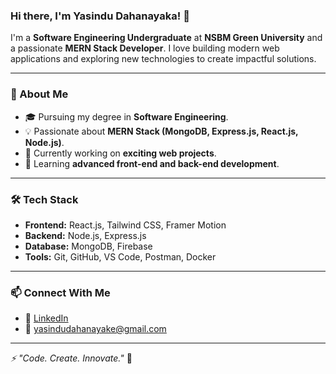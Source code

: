 ### Hi there, I'm Yasindu Dahanayaka! 👋

I'm a **Software Engineering Undergraduate** at **NSBM Green University** and a passionate **MERN Stack Developer**. I love building modern web applications and exploring new technologies to create impactful solutions. 

---

### 🚀 About Me
- 🎓 Pursuing my degree in **Software Engineering**.
- 💡 Passionate about **MERN Stack (MongoDB, Express.js, React.js, Node.js)**.
- 🔨 Currently working on **exciting web projects**.
- 🌱 Learning **advanced front-end and back-end development**.

---

### 🛠️ Tech Stack
- **Frontend:** React.js, Tailwind CSS, Framer Motion
- **Backend:** Node.js, Express.js
- **Database:** MongoDB, Firebase
- **Tools:** Git, GitHub, VS Code, Postman, Docker

---

### 📫 Connect With Me
- 💼 [LinkedIn](https://www.linkedin.com/in/yasindu-dahanayaka-6342ba261)
- 📧 yasindudahanayake@gmail.com

---

_⚡ "Code. Create. Innovate."_ 🚀

<!---
yasindu2000/yasindu2000 is a ✨ special ✨ repository because its `README.md` (this file) appears on your GitHub profile.
You can click the Preview link to take a look at your changes.
--->
